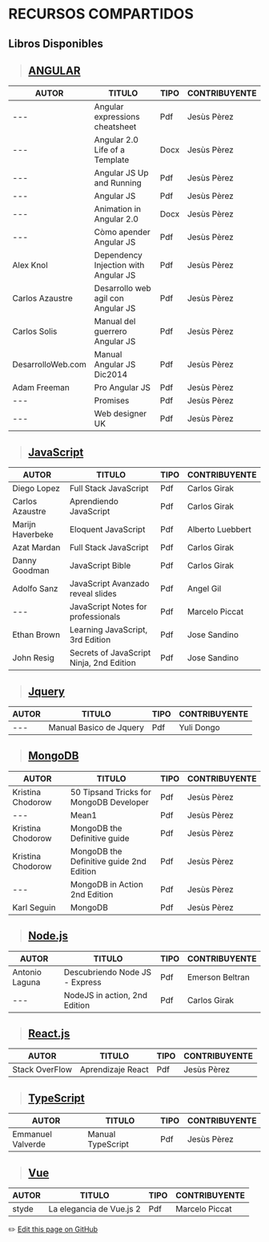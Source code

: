 # RECURSOS COMPARTIDOS 
Libros Disponibles
---

> ## [ANGULAR]()
| AUTOR | TITULO | TIPO | CONTRIBUYENTE |
|---|---|---|---|
|--- |  Angular expressions cheatsheet | Pdf | Jesùs Pèrez |
|--- |  Angular 2.0 Life of a Template | Docx | Jesùs Pèrez |
|--- |  Angular JS Up and Running | Pdf | Jesùs Pèrez |
|--- |  Angular JS | Pdf | Jesùs Pèrez |
|--- |  Animation in Angular 2.0 | Docx | Jesùs Pèrez |
|--- |  Còmo apender Angular JS | Pdf | Jesùs Pèrez |
| Alex Knol |  Dependency Injection with Angular JS | Pdf | Jesùs Pèrez |
| Carlos Azaustre |  Desarrollo web agil con Angular JS | Pdf | Jesùs Pèrez |
| Carlos Solis |  Manual del guerrero Angular JS | Pdf | Jesùs Pèrez |
| DesarrolloWeb.com |  Manual Angular JS Dic2014 | Pdf | Jesùs Pèrez |
| Adam Freeman|  Pro Angular JS | Pdf | Jesùs Pèrez |
|--- |  Promises | Pdf | Jesùs Pèrez |
|--- |  Web designer UK | Pdf | Jesùs Pèrez |
  
> ## [JavaScript]()
| AUTOR | TITULO | TIPO | CONTRIBUYENTE |
|---|---|---|---|
| Diego Lopez | Full Stack JavaScript | Pdf | Carlos Girak |
| Carlos Azaustre | Aprendiendo JavaScript | Pdf | Carlos Girak |
| Marijn Haverbeke | Eloquent JavaScript | Pdf | Alberto Luebbert |
| Azat Mardan | Full Stack JavaScript | Pdf | Carlos Girak |
| Danny Goodman | JavaScript Bible | Pdf | Carlos Girak |
| Adolfo Sanz | JavaScript Avanzado reveal slides | Pdf | Angel Gil |
| --- | JavaScript Notes for professionals | Pdf | Marcelo Piccat |  
| Ethan Brown | Learning JavaScript, 3rd Edition | Pdf | Jose Sandino |
| John Resig | Secrets of JavaScript Ninja, 2nd Edition | Pdf | Jose Sandino |  

> ## [Jquery]()
| AUTOR | TITULO | TIPO | CONTRIBUYENTE |
|---|---|---|---|
| --- | Manual Basico de Jquery | Pdf | Yuli Dongo |
  
> ## [MongoDB]()
| AUTOR | TITULO | TIPO | CONTRIBUYENTE |
|---|---|---|---|
| Kristina Chodorow | 50 Tipsand Tricks for MongoDB Developer | Pdf | Jesùs Pèrez |
| --- | Mean1 | Pdf | Jesùs Pèrez |
| Kristina Chodorow | MongoDB the Definitive guide | Pdf | Jesùs Pèrez |
| Kristina Chodorow | MongoDB the Definitive guide 2nd Edition | Pdf | Jesùs Pèrez |
| --- | MongoDB in Action 2nd Edition | Pdf | Jesùs Pèrez |
| Karl Seguin | MongoDB | Pdf | Jesùs Pèrez |
 
> ## [Node.js]()
| AUTOR | TITULO | TIPO | CONTRIBUYENTE |
|---|---|---|---|
| Antonio Laguna| Descubriendo Node JS - Express | Pdf | Emerson Beltran|
| --- | NodeJS in action, 2nd Edition | Pdf | Carlos Girak |
 
> ## [React.js]()
| AUTOR | TITULO | TIPO | CONTRIBUYENTE |
|---|---|---|---|
| Stack OverFlow | Aprendizaje React | Pdf | Jesùs Pèrez |
  
> ## [TypeScript]()
| AUTOR | TITULO | TIPO | CONTRIBUYENTE |
|---|---|---|---|
| Emmanuel Valverde | Manual TypeScript | Pdf | Jesùs Pèrez |
  
> ## [Vue]()
| AUTOR | TITULO | TIPO | CONTRIBUYENTE |
|---|---|---|---|
| styde | La elegancia de Vue.js 2 | Pdf | Marcelo Piccat |

:pencil2: [Edit this page on GitHub](https://github.com/jasp402/BibliotecaJS/edit/master/docs/recursos/libros.md)
